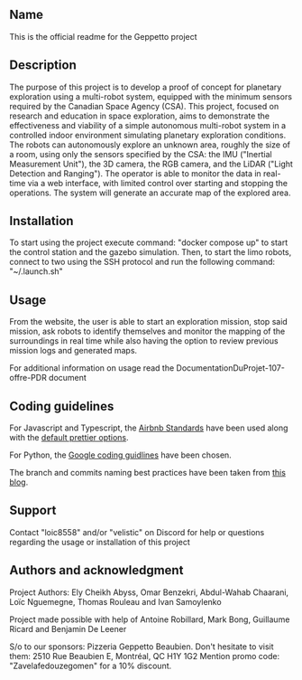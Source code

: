 
## Name
This is the official readme for the Geppetto project

## Description
The purpose of this project is to develop a proof of concept for planetary exploration using a multi-robot system, equipped with the minimum sensors required by the Canadian Space Agency (CSA). This project, focused on research and education in space exploration, aims to demonstrate the effectiveness and viability of a simple autonomous multi-robot system in a controlled indoor environment simulating planetary exploration conditions. The robots can autonomously explore an unknown area, roughly the size of a room, using only the sensors specified by the CSA: the IMU ("Inertial Measurement Unit"), the 3D camera, the RGB camera, and the LiDAR ("Light Detection and Ranging"). The operator is able to monitor the data in real-time via a web interface, with limited control over starting and stopping the operations. The system will generate an accurate map of the explored area.

## Installation
To start using the project execute command: 
"docker compose up" to start the control station and the gazebo simulation.
Then, to start the limo robots, connect to two using the SSH protocol and run the following command:
"~/.launch.sh"

## Usage
From the website, the user is able to start an exploration mission, stop said mission, ask robots to identify themselves and monitor the mapping of the surroundings in real time while also having the option to review previous mission logs and generated maps.

For additional information on usage read the DocumentationDuProjet-107-offre-PDR document

## Coding guidelines
For Javascript and Typescript, the [Airbnb Standards](https://github.com/airbnb/javascript) have been used along with the [default prettier options](https://prettier.io/docs/en/options.html).

For Python, the [Google coding guidlines](https://google.github.io/styleguide/pyguide.html) have been chosen.

The branch and commits naming best practices have been taken from
[this blog](https://medium.com/@shinjithkanhangad/git-good-best-practices-for-branch-naming-and-commit-messages-a903b9f08d68).

## Support
Contact "loic8558" and/or "velistic" on Discord for help or questions regarding the usage or installation of this project

## Authors and acknowledgment
Project Authors: Ely Cheikh Abyss, Omar Benzekri, Abdul-Wahab Chaarani, Loïc Nguemegne, Thomas Rouleau and Ivan Samoylenko 

Project made possible with help of Antoine Robillard, Mark Bong, Guillaume Ricard and Benjamin De Leener

S/o to our sponsors: Pizzeria Geppetto Beaubien.
Don't hesitate to visit them: 2510 Rue Beaubien E, Montréal, QC H1Y 1G2 
Mention promo code: "Zavelafedouzegomen" for a 10% discount.



